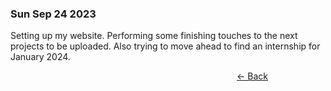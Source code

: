 ### Sun Sep 24 2023

Setting up my website. Performing some finishing touches to the next projects to be uploaded. Also trying to move ahead to find an internship for January 2024.


<a href="javascript:history.back()" class="text-green-600" style="weight: 5px; height: 3px; position: absolute; right: 20rem">
  &#8592; Back
</a>
